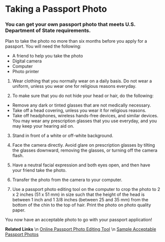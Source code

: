 <h1>Taking a Passport Photo</h1>

<h3>You can get your own passport photo that meets U.S. Department of State requirements.</h3>

Plan to take the photo no more than six months before you apply for a passport.
You will need the following:
- A friend to help you take the photo
- Digital camera
- Computer
- Photo printer

1. Wear clothing that you normally wear on a daily basis.
    Do not wear a uniform, unless you wear one for religious reasons everyday.

2. To make sure that you do not hide your head or hair, do the following:
- Remove any dark or tinted glasses that are not medically necessary.
- Take off a head covering, unless you wear it for religious reasons.
- Take off headphones, wireless hands-free devices, and similar devices.
  You may wear any prescription glasses that you use everyday, and you may keep your
  hearing aid on.
  
3. Stand in front of a white or off-white background.

4. Face the camera directly.
  Avoid glare on prescription glasses by tilting the glasses downward, removing the
  glasses, or turning off the camera flash.

5. Have a neutral facial expression and both eyes open, and then have your friend take the
photo.

6. Transfer the photo from the camera to your computer.

7. Use a passport photo editing tool on the computer to crop the photo to 2 x 2 inches (51
x 51 mm) in size such that the height of the head is between 1 inch and 1 3/8 inches
(between 25 and 35 mm) from the bottom of the chin to the top of hair. Print the photo
on photo quality paper.
  
  You now have an acceptable photo to go with your passport application!

**Related Links** \n
[Online Passport Photo Editing Tool](https://travel.state.gov/content/dam/passports/content-page-resources/FIG_cropper.swf) \n
[Sample Acceptable Passport Photos](https://travel.state.gov/content/travel/en/us-visas/visa-information-resources/photos/photo-examples.html)

